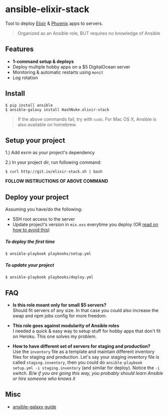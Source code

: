 # ansible-elixir-stack

Tool to deploy [Elixir](http://elixir-lang.org/) & [Phoenix](http://www.phoenixframework.org) apps to servers.

> Organized as an Ansible role, BUT requires no knowledge of Ansible

## Features

* **1-command setup & deploys**
* Deploy multiple hobby apps on a $5 DigitalOcean server
* Monitoring & automatic restarts using `monit`
* Log rotation

## Install

```shell
$ pip install ansible
$ ansible-galaxy install HashNuke.elixir-stack
```

> If the above commands fail, try with `sudo`.
> For Mac OS X, Ansible is also available on homebrew.

## Setup your project

1.) Add exrm as your project's dependency

2.) In your project dir, run following command:

```shell
$ curl http://git.io/elixir-stack.sh | bash
```

**FOLLOW INSTRUCTIONS OF ABOVE COMMAND**

## Deploy your project

Assuming you have/do the following:
* SSH root access to the server
* Update project's version in `mix.exs` everytime you deploy (OR [read on how to avoid this](docs/automate-project-version.md))

##### To deploy the first time

```sh-session
$ ansible-playbook playbooks/setup.yml
```

##### To update your project

```shell
$ ansible-playbook playbooks/deploy.yml
```

## FAQ

* **Is this role meant only for small $5 servers?**  
Should fit servers of any size. In that case you could also increase the swap and npm jobs config for more freedom.

* **This role goes against modularity of Ansible roles**  
I needed a quick & easy way to setup stuff for hobby apps that don't fit on Heroku. This one solves my problem.

* **How to have different set of servers for staging and production?**  
Use the `inventory` file as a template and maintain different inventory files for staging and production. Let's say your staging inventory file is called `staging.inventory`, then you could do `ansible-playbook setup.yml -i staging.inventory` (and similar for deploy). Notice the `-i` switch. *B/w if you are going this way, you probably should learn Ansible or hire someone who knows it*


## Misc

* [ansible-galaxy guide](http://docs.ansible.com/galaxy.html#installing-roles)

